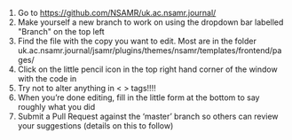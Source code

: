 1. Go to https://github.com/NSAMR/uk.ac.nsamr.journal/
2. Make yourself a new branch to work on using the dropdown bar labelled "Branch" on the top left
3.  Find the file with the copy you want to edit. Most are in the folder uk.ac.nsamr.journal/jsamr/plugins/themes/nsamr/templates/frontend/pages/
4. Click on the little pencil icon in the top right hand corner of the window with the code in
5. Try not to alter anything in < > tags!!!!
6. When you’re done editing, fill in the little form at the bottom to say roughly what you did
7. Submit a Pull Request against the ‘master’ branch so others can review your suggestions (details on this to follow)